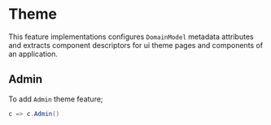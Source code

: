 # Theme

This feature implementations configures `DomainModel` metadata attributes and
extracts component descriptors for ui theme pages and components of an
application.

## Admin

To add `Admin` theme feature;

```csharp
c => c.Admin()
```
